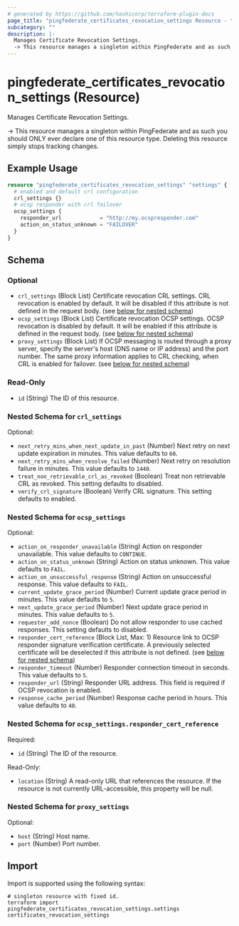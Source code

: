 ```yaml
---
# generated by https://github.com/hashicorp/terraform-plugin-docs
page_title: "pingfederate_certificates_revocation_settings Resource - terraform-provider-pingfederate"
subcategory: ""
description: |-
  Manages Certificate Revocation Settings.
  -> This resource manages a singleton within PingFederate and as such you should ONLY ever declare one of this resource type. Deleting this resource simply stops tracking changes.
---
```


# pingfederate_certificates_revocation_settings (Resource)

Manages Certificate Revocation Settings.

-> This resource manages a singleton within PingFederate and as such you should ONLY ever declare one of this resource type. Deleting this resource simply stops tracking changes.

## Example Usage

```terraform
resource "pingfederate_certificates_revocation_settings" "settings" {
  # enabled and default crl configuration
  crl_settings {}
  # ocsp responder with crl failover
  ocsp_settings {
    responder_url            = "http://my.ocspresponder.com"
    action_on_status_unknown = "FAILOVER"
  }
}
```

<!-- schema generated by tfplugindocs -->
## Schema

### Optional

- `crl_settings` (Block List) Certificate revocation CRL settings. CRL revocation is enabled by default. It will be disabled if this attribute is not defined in the request body. (see [below for nested schema](#nestedblock--crl_settings))
- `ocsp_settings` (Block List) Certificate revocation OCSP settings. OCSP revocation is disabled by default. It will be enabled if this attribute is defined in the request body. (see [below for nested schema](#nestedblock--ocsp_settings))
- `proxy_settings` (Block List) If OCSP messaging is routed through a proxy server, specify the server's host (DNS name or IP address) and the port number. The same proxy information applies to CRL checking, when CRL is enabled for failover. (see [below for nested schema](#nestedblock--proxy_settings))

### Read-Only

- `id` (String) The ID of this resource.

<a id="nestedblock--crl_settings"></a>
### Nested Schema for `crl_settings`

Optional:

- `next_retry_mins_when_next_update_in_past` (Number) Next retry on next update expiration in minutes. This value defaults to `60`.
- `next_retry_mins_when_resolve_failed` (Number) Next retry on resolution failure in minutes. This value defaults to `1440`.
- `treat_non_retrievable_crl_as_revoked` (Boolean) Treat non retrievable CRL as revoked. This setting defaults to disabled.
- `verify_crl_signature` (Boolean) Verify CRL signature. This setting defaults to enabled.


<a id="nestedblock--ocsp_settings"></a>
### Nested Schema for `ocsp_settings`

Optional:

- `action_on_responder_unavailable` (String) Action on responder unavailable. This value defaults to `CONTINUE`.
- `action_on_status_unknown` (String) Action on status unknown. This value defaults to `FAIL`.
- `action_on_unsuccessful_response` (String) Action on unsuccessful response. This value defaults to `FAIL`.
- `current_update_grace_period` (Number) Current update grace period in minutes. This value defaults to `5`.
- `next_update_grace_period` (Number) Next update grace period in minutes. This value defaults to `5`.
- `requester_add_nonce` (Boolean) Do not allow responder to use cached responses. This setting defaults to disabled.
- `responder_cert_reference` (Block List, Max: 1) Resource link to OCSP responder signature verification certificate. A previously selected certificate will be deselected if this attribute is not defined. (see [below for nested schema](#nestedblock--ocsp_settings--responder_cert_reference))
- `responder_timeout` (Number) Responder connection timeout in seconds. This value defaults to `5`.
- `responder_url` (String) Responder URL address. This field is required if OCSP revocation is enabled.
- `response_cache_period` (Number) Response cache period in hours. This value defaults to `48`.

<a id="nestedblock--ocsp_settings--responder_cert_reference"></a>
### Nested Schema for `ocsp_settings.responder_cert_reference`

Required:

- `id` (String) The ID of the resource.

Read-Only:

- `location` (String) A read-only URL that references the resource. If the resource is not currently URL-accessible, this property will be null.



<a id="nestedblock--proxy_settings"></a>
### Nested Schema for `proxy_settings`

Optional:

- `host` (String) Host name.
- `port` (Number) Port number.

## Import

Import is supported using the following syntax:

```shell
# singleton resource with fixed id.
terraform import pingfederate_certificates_revocation_settings.settings certificates_revocation_settings
```
